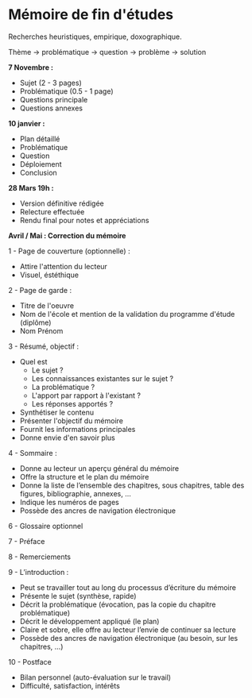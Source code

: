 # Mémoire de fin d'études





Recherches heuristiques, empirique, doxographique. 

Thème -> problématique -> question -> problème -> solution



**7 Novembre :**

- Sujet (2 - 3 pages)
- Problématique (0.5 - 1 page)
- Questions principale
- Questions annexes



**10 janvier :** 

- Plan détaillé 
- Problématique
- Question
- Déploiement
- Conclusion





**28 Mars 19h :**

- Version définitive rédigée
- Relecture effectuée
- Rendu final pour notes et appréciations



**Avril / Mai : Correction du mémoire**



1 - Page de couverture (optionnelle) :

- Attire l'attention du lecteur
- Visuel, éstéthique



2 - Page de garde :

- Titre de l'oeuvre
- Nom de l'école et mention de la validation du programme d'étude (diplôme)
- Nom Prénom



3 - Résumé, objectif :

- Quel est 
  - Le sujet ?
  - Les connaissances existantes sur le sujet ?
  - La problématique ?
  - L'apport par rapport à l'existant ?
  - Les réponses apportés ?
- Synthétiser le contenu
- Présenter l'objectif du mémoire
- Fournit les informations principales
- Donne envie d'en savoir plus 



4 - Sommaire : 

- Donne au lecteur un aperçu général du mémoire
- Offre la structure et le plan du mémoire 
- Donne la liste de l’ensemble des chapitres, sous chapitres, table des figures, bibliographie, annexes, … 
- Indique les numéros de pages
- Possède des ancres de navigation électronique

6 - Glossaire optionnel

7 - Préface

8 - Remerciements

9 - L’introduction :

- Peut se travailler tout au long du processus d’écriture du mémoire 
- Présente le sujet (synthèse, rapide) 
- Décrit la problématique (évocation, pas la copie du chapitre problématique) 
- Décrit le développement appliqué (le plan)  
- Claire et sobre, elle offre au lecteur l’envie de continuer sa lecture  
- Possède des ancres de navigation électronique (au besoin, sur les chapitres, …)

10 - Postface

- Bilan personnel (auto-évaluation sur le travail)
- Difficulté, satisfaction, intérêts